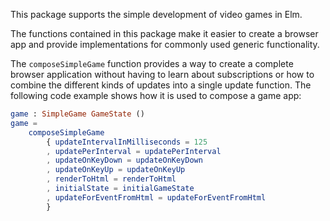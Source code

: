 This package supports the simple development of video games in Elm.

The functions contained in this package make it easier to create a browser app and provide implementations for commonly used generic functionality.

The `composeSimpleGame` function provides a way to create a complete browser application without having to learn about subscriptions or how to combine the different kinds of updates into a single update function.
The following code example shows how it is used to compose a game app:

```elm
game : SimpleGame GameState ()
game =
    composeSimpleGame
        { updateIntervalInMilliseconds = 125
        , updatePerInterval = updatePerInterval
        , updateOnKeyDown = updateOnKeyDown
        , updateOnKeyUp = updateOnKeyUp
        , renderToHtml = renderToHtml
        , initialState = initialGameState
        , updateForEventFromHtml = updateForEventFromHtml
        }

```
